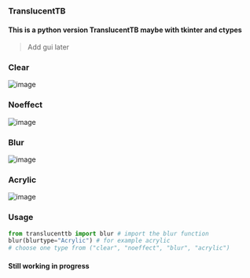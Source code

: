 ### TranslucentTB
#### This is a python version TranslucentTB maybe with tkinter and ctypes
> Add gui later
### Clear
![image](https://github.com/littlewhitecloud/TranslucentTB/assets/71159641/97763cac-2b58-4208-b98b-36d031c86880)
### Noeffect
![image](https://github.com/littlewhitecloud/TranslucentTB/assets/71159641/761f84b4-5367-40a2-81ec-e9e97b2f19f5)
### Blur
![image](https://github.com/littlewhitecloud/TranslucentTB/assets/71159641/78b2a579-4c5f-4d95-8b68-4fe2b4f2ba29)
### Acrylic
![image](https://github.com/littlewhitecloud/TranslucentTB/assets/71159641/211f4147-ce5d-4f04-9126-e274369abdfd)

### Usage
```python
from translucenttb import blur # import the blur function
blur(blurtype="Acrylic") # for example acrylic
# choose one type from ("clear", "noeffect", "blur", "acrylic")
```

#### Still working in progress
